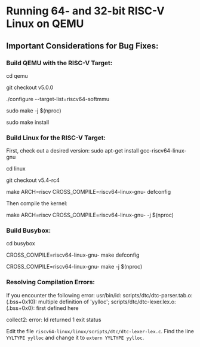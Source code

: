 # Running 64- and 32-bit RISC-V Linux on QEMU

## Important Considerations for Bug Fixes:

### Build QEMU with the RISC-V Target:
cd qemu

git checkout v5.0.0

./configure --target-list=riscv64-softmmu

sudo make -j $(nproc)

sudo make install

### Build Linux for the RISC-V Target:
First, check out a desired version:
sudo apt-get install gcc-riscv64-linux-gnu

cd linux

git checkout v5.4-rc4

make ARCH=riscv CROSS_COMPILE=riscv64-linux-gnu- defconfig

Then compile the kernel:

make ARCH=riscv CROSS_COMPILE=riscv64-linux-gnu- -j $(nproc)

### Build Busybox:
cd busybox

CROSS_COMPILE=riscv64-linux-gnu- make defconfig

CROSS_COMPILE=riscv64-linux-gnu- make -j $(nproc)

### Resolving Compilation Errors:
If you encounter the following error:
usr/bin/ld: scripts/dtc/dtc-parser.tab.o:(.bss+0x10): multiple definition of 'yylloc'; scripts/dtc/dtc-lexer.lex.o:(.bss+0x0): first defined here

collect2: error: ld returned 1 exit status

Edit the file `riscv64-linux/linux/scripts/dtc/dtc-lexer-lex.c`. Find the line `YYLTYPE yylloc` and change it to `extern YYLTYPE yylloc`.
